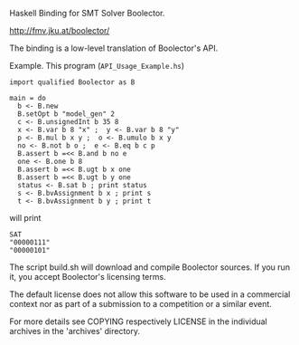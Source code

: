Haskell Binding for SMT Solver Boolector.

<http://fmv.jku.at/boolector/> 

The binding is a low-level translation of Boolector's API.

Example. This program (`API_Usage_Example.hs`)
```
import qualified Boolector as B

main = do
  b <- B.new
  B.setOpt b "model_gen" 2
  c <- B.unsignedInt b 35 8
  x <- B.var b 8 "x" ;  y <- B.var b 8 "y"
  p <- B.mul b x y ;  o <- B.umulo b x y
  no <- B.not b o ;  e <- B.eq b c p
  B.assert b =<< B.and b no e
  one <- B.one b 8
  B.assert b =<< B.ugt b x one
  B.assert b =<< B.ugt b y one 
  status <- B.sat b ; print status
  s <- B.bvAssignment b x ; print s
  t <- B.bvAssignment b y ; print t

```
will print
```
SAT
"00000111"
"00000101"
```

The script  build.sh  will download and compile
Boolector sources.
If you run it, you accept Boolector's licensing terms.

The default license does not allow this software
to be used in a commercial context
nor as part of a submission to a competition
or a similar event.

For more details see COPYING respectively LICENSE
in the individual archives in the 'archives' directory.
